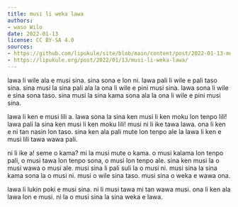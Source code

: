 ```yaml
---
title: musi li weka lawa
authors:
- waso Wilo
date: 2022-01-13
license: CC BY-SA 4.0
sources:
- https://github.com/lipukule/site/blob/main/content/post/2022-01-13-musi-li-weka-lawa.md
- https://lipukule.org/post/2022/01/13/musi-li-weka-lawa/
---
```


lawa li wile ala e musi sina. sina sona e lon ni. lawa pali li wile e pali taso sina. sina musi la sina pali ala la ona li wile e pini musi sina. lawa sona li wile e sina sona taso. sina musi la sina kama sona ala la ona li wile e pini musi sina.

lawa li ken e musi lili a. lawa sona la sina ken musi li ken moku lon tenpo lili! lawa pali la sina ken musi li ken moku lili! musi ni li ike tawa lawa. ona li ken e ni tan nasin lon taso. sina ken ala pali mute lon tenpo ale la lawa li ken e musi lili tawa wawa pali.

ni li ike a! seme o kama? mi la musi mute o kama. o musi kalama lon tenpo pali, o musi tawa lon tenpo sona, o musi lon tenpo ale. sina ken musi la o musi wawa o musi ale. musi sina li pali suli la o musi ni. musi sina la sina kama sona la o musi ni. musi o wile sina taso. musi sina o weka e wawa ona.

lawa li lukin poki e musi sina. ni li musi tawa mi tan wawa musi. ona li ken ala lawa lon e musi. ni la o musi sina la sina weka e lawa.
